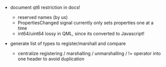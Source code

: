 - document qt6 restriction in docs!
  - reserved names (by us)
  - PropertiesChanged signal currently only sets properties one at a time
  - int64/uint64 lossy in QML, since its converted to Javascript!

- generate list of types to register/marshall and compare
  - centralize registering / marshalling / unmarshalling / != operator into one header to avoid duplication
